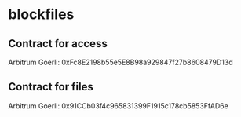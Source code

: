 # blockfiles

## Contract for access

Arbitrum Goerli: 0xFc8E2198b55e5E8B98a929847f27b8608479D13d

## Contract for files

Arbitrum Goerli: 0x91CCb03f4c965831399F1915c178cb5853FfAD6e